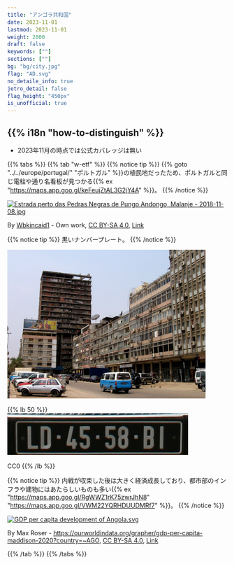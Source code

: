```yaml
---
title: "アンゴラ共和国"
date: 2023-11-01
lastmod: 2023-11-01
weight: 2000
draft: false
keywords: [""]
sections: [""]
bg: "bg/city.jpg"
flag: "AD.svg"
no_detaile_info: true
jetro_detail: false
flag_height: "450px"
is_unofficial: true
---
```


<div class="main-desciption country-description">
    <h2 class="section-title">{{% i18n "how-to-distinguish" %}}</h2>
    <ul class="rule-list">
        <li>2023年11月の時点では公式カバレッジは無い</li>
    </ul>
</div>

{{% tabs %}}
{{% tab "w-etf" %}}
{{% notice tip %}}
{{% goto "../../europe/portugal/" "ポルトガル" %}}の植民地だったため、ポルトガルと同じ電柱や通り名看板が見つかる{{% ex "https://maps.app.goo.gl/keFeujZtAL3G2jY4A" %}}。
{{% /notice %}}

<div class="googlemap-if no-margin">
<p><a href="https://commons.wikimedia.org/wiki/File:Estrada_perto_das_Pedras_Negras_de_Pungo_Andongo,_Malanje_-_2018-11-08.jpg#/media/File:Estrada_perto_das_Pedras_Negras_de_Pungo_Andongo,_Malanje_-_2018-11-08.jpg"><img src="https://upload.wikimedia.org/wikipedia/commons/2/2f/Estrada_perto_das_Pedras_Negras_de_Pungo_Andongo%2C_Malanje_-_2018-11-08.jpg" alt="Estrada perto das Pedras Negras de Pungo Andongo, Malanje - 2018-11-08.jpg" width="90%"></a></p><p>By <a href="//commons.wikimedia.org/w/index.php?title=User:Wbkincaid1&amp;action=edit&amp;redlink=1" class="new" title="User:Wbkincaid1 (page does not exist)">Wbkincaid1</a> - <span class="int-own-work" lang="en">Own work</span>, <a href="https://creativecommons.org/licenses/by-sa/4.0" title="Creative Commons Attribution-Share Alike 4.0">CC BY-SA 4.0</a>, <a href="https://commons.wikimedia.org/w/index.php?curid=89132758">Link</a></p>
</div>

{{% notice tip %}}
黒いナンバープレート。
{{% /notice %}}

<div class="googlemap-if no-margin">
<img src="./960px-Luanda_Centro.jpg" width="90%">
</div>

{{% lb 50 %}}
![](License_plate_of_Rolls_Royce_in_Porto_Amboim,_Angola.jpg)

CC0
{{% /lb %}}

{{% notice tip %}}
内戦が収束した後は大きく経済成長しており、都市部のインフラや建物にはあたらしいものも多い{{% ex "https://maps.app.goo.gl/RgWWZ1rK75zwrJhN8" "https://maps.app.goo.gl/VWM22YQRHDUUDMRf7" %}}。
{{% /notice %}}

<div class="googlemap-if no-margin">
<p><a href="https://commons.wikimedia.org/wiki/File:GDP_per_capita_development_of_Angola.svg#/media/File:GDP_per_capita_development_of_Angola.svg"><img src="https://upload.wikimedia.org/wikipedia/commons/1/1a/GDP_per_capita_development_of_Angola.svg" alt="GDP per capita development of Angola.svg" height="600" width="850"></a></p>
<p>By Max Roser - <a rel="nofollow" class="external free" href="https://ourworldindata.org/grapher/gdp-per-capita-maddison-2020?country=~AGO">https://ourworldindata.org/grapher/gdp-per-capita-maddison-2020?country=~AGO</a>, <a href="https://creativecommons.org/licenses/by-sa/4.0" title="Creative Commons Attribution-Share Alike 4.0">CC BY-SA 4.0</a>, <a href="https://commons.wikimedia.org/w/index.php?curid=121593651">Link</a></p>
</div>

{{% /tab %}}
{{% /tabs %}}